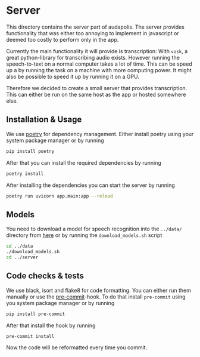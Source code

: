 # Server

This directory contains the server part of audapolis.
The server provides functionality that was either too annoying to implement in javascript or deemed too costly to perform only in the app.

Currently the main functionality it will provide is transcription:
With `vosk`, a great python-library for transcribing audio exists.
However running the speech-to-text on a normal computer takes a lot of time.
This can be speed up a by running the task on a machine with more computing power.
It might also be possible to speed it up by running it on a GPU.

Therefore we decided to create a small server that provides transcription.
This can either be run on the same host as the app or hosted somewhere else.

## Installation & Usage

<!--
### Docker

We provide a Dockerfile for easy setup.

To build the container, simply run
```sh
docker build --tag audapolis-server .
```

After that you can start the container using
```sh
docker run -p 80:80 audapolis-server
```


### Manually
-->

We use [poetry](https://python-poetry.org/) for dependency management.
Either install poetry using your system package manager or by running

```sh
pip install poetry
```

After that you can install the required dependencies by running

```sh
poetry install
```

After installing the dependencies you can start the server by running

```sh
poetry run uvicorn app.main:app --reload
```
## Models

You need to download a model for speech recognition into the `../data/` directory from [here](https://alphacephei.com/vosk/models) or by running the `download_models.sh` script

```sh
cd ../data
./download_models.sh
cd ../server
```

## Code checks & tests

We use black, isort and flake8 for code formatting.
You can either run them manually or use the [pre-commit](https://pre-commit.com)-hook.
To do that install `pre-commit` using you system package manager or by running

```sh
pip install pre-commit
```

After that install the hook by running

```sh
pre-commit install
```

Now the code will be reformatted every time you commit.
